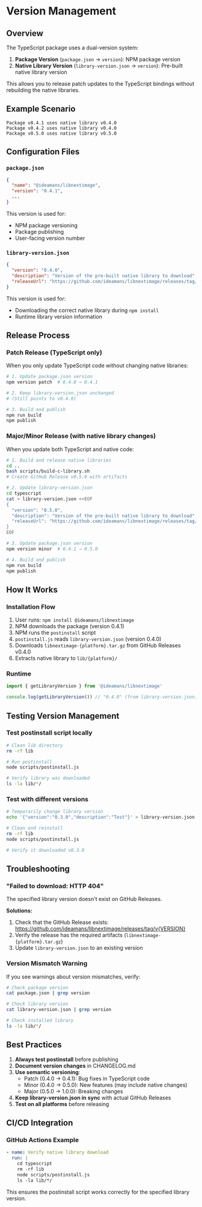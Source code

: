 # Version Management

## Overview

The TypeScript package uses a dual-version system:

1. **Package Version** (`package.json` → `version`): NPM package version
2. **Native Library Version** (`library-version.json` → `version`): Pre-built native library version

This allows you to release patch updates to the TypeScript bindings without rebuilding the native libraries.

## Example Scenario

```
Package v0.4.1 uses native library v0.4.0
Package v0.4.2 uses native library v0.4.0
Package v0.5.0 uses native library v0.5.0
```

## Configuration Files

### `package.json`
```json
{
  "name": "@ideamans/libnextimage",
  "version": "0.4.1",
  ...
}
```

This version is used for:
- NPM package versioning
- Package publishing
- User-facing version number

### `library-version.json`
```json
{
  "version": "0.4.0",
  "description": "Version of the pre-built native library to download",
  "releaseUrl": "https://github.com/ideamans/libnextimage/releases/tag/v0.4.0"
}
```

This version is used for:
- Downloading the correct native library during `npm install`
- Runtime library version information

## Release Process

### Patch Release (TypeScript only)

When you only update TypeScript code without changing native libraries:

```bash
# 1. Update package.json version
npm version patch  # 0.4.0 → 0.4.1

# 2. Keep library-version.json unchanged
# (Still points to v0.4.0)

# 3. Build and publish
npm run build
npm publish
```

### Major/Minor Release (with native library changes)

When you update both TypeScript and native code:

```bash
# 1. Build and release native libraries
cd ..
bash scripts/build-c-library.sh
# Create GitHub Release v0.5.0 with artifacts

# 2. Update library-version.json
cd typescript
cat > library-version.json <<EOF
{
  "version": "0.5.0",
  "description": "Version of the pre-built native library to download",
  "releaseUrl": "https://github.com/ideamans/libnextimage/releases/tag/v0.5.0"
}
EOF

# 3. Update package.json version
npm version minor  # 0.4.1 → 0.5.0

# 4. Build and publish
npm run build
npm publish
```

## How It Works

### Installation Flow

1. User runs: `npm install @ideamans/libnextimage`
2. NPM downloads the package (version 0.4.1)
3. NPM runs the `postinstall` script
4. `postinstall.js` reads `library-version.json` (version 0.4.0)
5. Downloads `libnextimage-{platform}.tar.gz` from GitHub Releases v0.4.0
6. Extracts native library to `lib/{platform}/`

### Runtime

```typescript
import { getLibraryVersion } from '@ideamans/libnextimage'

console.log(getLibraryVersion()) // "0.4.0" (from library-version.json)
```

## Testing Version Management

### Test postinstall script locally

```bash
# Clean lib directory
rm -rf lib

# Run postinstall
node scripts/postinstall.js

# Verify library was downloaded
ls -la lib/*/
```

### Test with different versions

```bash
# Temporarily change library version
echo '{"version":"0.3.0","description":"Test"}' > library-version.json

# Clean and reinstall
rm -rf lib
node scripts/postinstall.js

# Verify it downloaded v0.3.0
```

## Troubleshooting

### "Failed to download: HTTP 404"

The specified library version doesn't exist on GitHub Releases.

**Solutions:**
1. Check that the GitHub Release exists: https://github.com/ideamans/libnextimage/releases/tag/v{VERSION}
2. Verify the release has the required artifacts (`libnextimage-{platform}.tar.gz`)
3. Update `library-version.json` to an existing version

### Version Mismatch Warning

If you see warnings about version mismatches, verify:

```bash
# Check package version
cat package.json | grep version

# Check library version
cat library-version.json | grep version

# Check installed library
ls -la lib/*/
```

## Best Practices

1. **Always test postinstall** before publishing
2. **Document version changes** in CHANGELOG.md
3. **Use semantic versioning**:
   - Patch (0.4.0 → 0.4.1): Bug fixes in TypeScript code
   - Minor (0.4.0 → 0.5.0): New features (may include native changes)
   - Major (0.5.0 → 1.0.0): Breaking changes
4. **Keep library-version.json in sync** with actual GitHub Releases
5. **Test on all platforms** before releasing

## CI/CD Integration

### GitHub Actions Example

```yaml
- name: Verify native library download
  run: |
    cd typescript
    rm -rf lib
    node scripts/postinstall.js
    ls -la lib/*/
```

This ensures the postinstall script works correctly for the specified library version.
